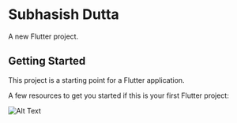 # Subhasish Dutta

A new Flutter project.

## Getting Started

This project is a starting point for a Flutter application.

A few resources to get you started if this is your first Flutter project:

![Alt Text](https://imgur.com/a/3Cm09yP)
